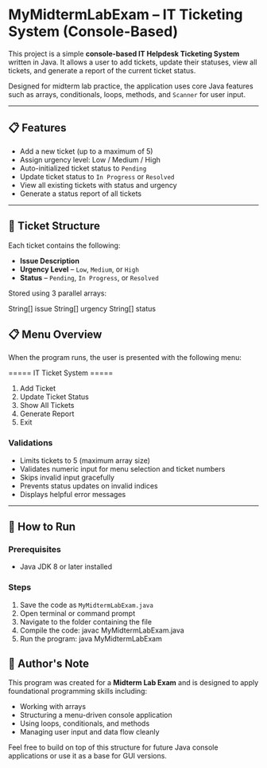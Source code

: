 # MyMidtermLabExam – IT Ticketing System (Console-Based)

This project is a simple **console-based IT Helpdesk Ticketing System** written in Java. It allows a user to add tickets, update their statuses, view all tickets, and generate a report of the current ticket status.

Designed for midterm lab practice, the application uses core Java features such as arrays, conditionals, loops, methods, and `Scanner` for user input.

---

## 📋 Features

- Add a new ticket (up to a maximum of 5)
- Assign urgency level: Low / Medium / High
- Auto-initialized ticket status to `Pending`
- Update ticket status to `In Progress` or `Resolved`
- View all existing tickets with status and urgency
- Generate a status report of all tickets

---

## 🧠 Ticket Structure

Each ticket contains the following:

- **Issue Description**
- **Urgency Level** – `Low`, `Medium`, or `High`
- **Status** – `Pending`, `In Progress`, or `Resolved`

Stored using 3 parallel arrays:

String[] issue
String[] urgency
String[] status

## 📋 Menu Overview

When the program runs, the user is presented with the following menu:

===== IT Ticket System =====

1. Add Ticket
2. Update Ticket Status
3. Show All Tickets
4. Generate Report
5. Exit

### Validations

- Limits tickets to 5 (maximum array size)
- Validates numeric input for menu selection and ticket numbers
- Skips invalid input gracefully
- Prevents status updates on invalid indices
- Displays helpful error messages

---

## 🚀 How to Run

### Prerequisites

- Java JDK 8 or later installed

### Steps

1. Save the code as `MyMidtermLabExam.java`
2. Open terminal or command prompt
3. Navigate to the folder containing the file
4. Compile the code: javac MyMidtermLabExam.java
5. Run the program: java MyMidtermLabExam

## 🙌 Author's Note

This program was created for a **Midterm Lab Exam** and is designed to apply foundational programming skills including:

- Working with arrays
- Structuring a menu-driven console application
- Using loops, conditionals, and methods
- Managing user input and data flow cleanly

Feel free to build on top of this structure for future Java console applications or use it as a base for GUI versions.



